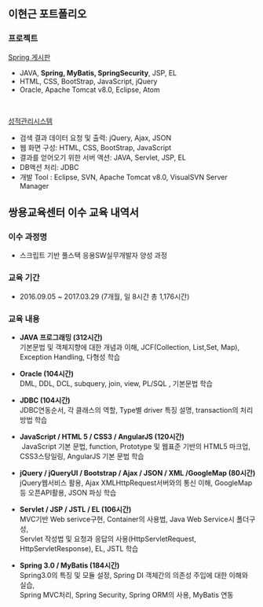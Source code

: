 ## 이현근 포트폴리오

### 프로젝트
[Spring 게시판](https://github.com/nikerun23/guestbook)
* JAVA, **Spring, MyBatis, SpringSecurity**, JSP, EL
* HTML, CSS, BootStrap, JavaScript, jQuery
* Oracle, Apache Tomcat v8.0, Eclipse, Atom
<br>

[성적관리시스템](https://github.com/nikerun23/gradeprocess/tree/master/gradeprocess)
* 검색 결과 데이터 요청 및 출력: jQuery, Ajax, JSON
* 웹 화면 구성: HTML, CSS, BootStrap, JavaScript
* 결과를 얻어오기 위한 서버 액션: JAVA, Servlet, JSP, EL
* DB액션 처리: JDBC
* 개발 Tool : Eclipse, SVN, Apache Tomcat v8.0, VisualSVN Server Manager

## 쌍용교육센터 이수 교육 내역서

### 이수 과정명
* 스크립트 기반 풀스택 응용SW실무개발자 양성 과정

### 교육 기간
* 2016.09.05 ~ 2017.03.29 (7개월, 일 8시간 총 1,176시간)

### 교육 내용
- **JAVA 프로그래밍 (312시간)**<br>
  기본문법 및 객체지향에 대한 개념과 이해, JCF(Collection, List,Set, Map), Exception Handling, 다형성 학습
  
- **Oracle (104시간)**<br>
  DML, DDL, DCL, subquery, join, view, PL/SQL , 기본문법 학습
  
- **JDBC (104시간)**<br>
  JDBC연동순서, 각 클래스의 역할, Type별 driver 특징 설명, transaction의 처리방법 학습<br>
  
- **JavaScript / HTML 5 / CSS3 / AngularJS (120시간)**<br>
  JavaScript 기본 문법, function, Prototype 및 웹표준 기반의 HTML5 마크업, CSS3스탕일링, AngularJS 기본 문법 학습<br>
  
- **jQuery / jQueryUI / Bootstrap / Ajax / JSON / XML /GoogleMap (80시간)**<br>
  jQuery웹서비스 활용, Ajax XMLHttpRequest서버와의 통신 이해, GoogleMap등 오픈API활용, JSON 파싱 학습<br>
  
- **Servlet / JSP / JSTL / EL (106시간)**<br>
  MVC기반 Web serivce구현, Container의 사용법, Java Web Service시 폴더구성,<br>
  Servlet 작성법 및 요청과 응답의 사용(HttpServletRequest, HttpServletResponse), EL, JSTL 학습<br>
  
- **Spring 3.0 / MyBatis (184시간)**<br>
  Spring3.0의 특징 및 모듈 설정, Spring DI 객체간의 의존성 주입에 대한 이해와 실습,<br>
  Spring MVC처리, Spring Security, Spring ORM의 사용, MyBatis 연동
